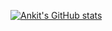 [![Ankit's GitHub stats](https://github-readme-stats.vercel.app/api?username=anuraghazra)](https://github.com/anuraghazra/github-readme-stats)
